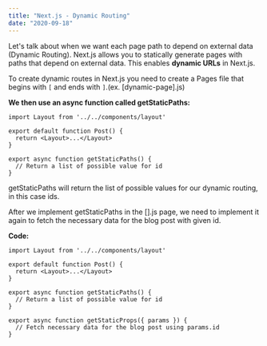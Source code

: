 ```yaml
---
title: "Next.js - Dynamic Routing"
date: "2020-09-18"
---
```


Let's talk about when we want each page path to depend on external data (Dynamic Routing). Next.js allows you to statically generate pages with paths that depend on external data. This enables **dynamic URLs** in Next.js.

To create dynamic routes in Next.js you need to create a Pages file that begins with `[` and ends with `]`.(ex. [dynamic-page].js)

**We then use an async function called getStaticPaths:**

```
import Layout from '../../components/layout'

export default function Post() {
  return <Layout>...</Layout>
}

export async function getStaticPaths() {
  // Return a list of possible value for id
}
```

getStaticPaths will return the list of possible values for our dynamic routing, in this case ids.

After we implement getStaticPaths in the [].js page, we need to implement it again to fetch the necessary data for the blog post with given id.

**Code:**

```
import Layout from '../../components/layout'

export default function Post() {
  return <Layout>...</Layout>
}

export async function getStaticPaths() {
  // Return a list of possible value for id
}

export async function getStaticProps({ params }) {
  // Fetch necessary data for the blog post using params.id
}
```

